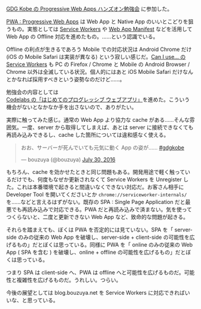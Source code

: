 [GDG Kobe の Progressive Web Apps ハンズオン勉強会](https://gdgkobe.doorkeeper.jp/events/47457) に参加した。

[PWA : Progressive Web Apps](https://developers.google.com/web/progressive-web-apps/) は Web App と Native App のいいとこどりを狙うもの。実態としては [Service Workers](https://www.w3.org/TR/service-workers/) や [Web App Manifest](https://www.w3.org/TR/appmanifest/) などを活用して Web App の Offline 対応を進めたもの。……という認識でいる。

Offline の利点が生きるであろう Mobile での対応状況は Android Chrome だけ (iOS の Mobile Safari は実装が異なる) という寂しい感じだ。[Can I use... の Service Workers](http://caniuse.com/#feat=serviceworkers) も PC の Firefox / Chrome と Mobile の Android  Browser / Chrome 以外は全滅している状況。個人的にはあと iOS Mobile Safari だけなんとかなれば採用すべきという姿勢なのだけど……。

勉強会の内容としては [Codelabs の「はじめてのプログレッシブ ウェブアプリ」](https://codelabs.developers.google.com/codelabs/your-first-pwapp-ja/)を進めた。こういう機会がないとなかなか手を出さないので、ありがたい。

実際に触ってみた感じ。通常の Web App より協力な cache がある……そんな雰囲気。一度、server から取得してしまえば、あとは server に接続できなくても再読み込みできるし、cache した箇所については違和感なく使える。

<blockquote class="twitter-tweet" data-partner="tweetdeck"><p lang="ja" dir="ltr">おお、サーバーが死んでいても元気に動く App の姿が…… <a href="https://twitter.com/hashtag/gdgkobe?src=hash">#gdgkobe</a></p>&mdash; bouzuya (@bouzuya) <a href="https://twitter.com/bouzuya/status/759267606180274176">July 30, 2016</a></blockquote>
<script async src="//platform.twitter.com/widgets.js" charset="utf-8"></script>

もちろん、cache を効かせたときと同じ問題もある。開発用途で軽く触っているだけでも、何度もなぜか更新されなくて Service Workers を Unregister した。これは本番環境で起きると間違いなくできない対応だ。お客さん相手に Developer Tool を開いてくださいとか `chrome://serviceworker-internals/` を……などと言えるはずがない。既存の SPA : Single Page Application だと最悪でも再読み込みで対応できる。PWA だと再読み込みで済まない。気を使ってつくらないと、二度と更新できない Web App など、致命的な問題が起きる。

それらを踏まえても、ぼくは PWA を否定的には見ていない。SPA を「 server-side のみの従来の Web App を破壊し、server-side + client-side の可能性を広げるもの」だとぼくは思っている。同様に PWA を「 online のみの従来の Web App ( SPA を含む ) を破壊し、online + offline の可能性を広げるもの」だとぼくは思っている。

つまり SPA は client-side へ、PWA は offline へと可能性を広げるものだ。可能性と複雑性を広げるものだ。うれしい。つらい。

今後の展望としては blog.bouzuya.net を Service Workers に対応できればいいな、と思っている。
